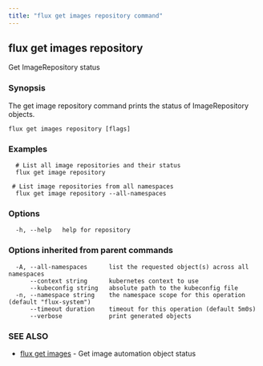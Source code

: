 ```yaml
---
title: "flux get images repository command"
---
```

## flux get images repository

Get ImageRepository status

### Synopsis

The get image repository command prints the status of ImageRepository objects.

```
flux get images repository [flags]
```

### Examples

```
  # List all image repositories and their status
  flux get image repository

 # List image repositories from all namespaces
  flux get image repository --all-namespaces
```

### Options

```
  -h, --help   help for repository
```

### Options inherited from parent commands

```
  -A, --all-namespaces      list the requested object(s) across all namespaces
      --context string      kubernetes context to use
      --kubeconfig string   absolute path to the kubeconfig file
  -n, --namespace string    the namespace scope for this operation (default "flux-system")
      --timeout duration    timeout for this operation (default 5m0s)
      --verbose             print generated objects
```

### SEE ALSO

* [flux get images](/cmd/flux_get_images/)	 - Get image automation object status

